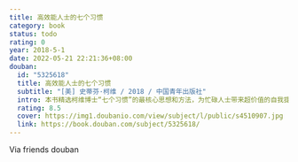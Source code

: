 ```yaml
---
title: 高效能人士的七个习惯
category: book
status: todo
rating: 0
year: 2018-5-1
date: 2022-05-21 22:21:36+08:00
douban:
  id: "5325618"
  title: 高效能人士的七个习惯
  subtitle: "[美] 史蒂芬·柯维 / 2018 / 中国青年出版社"
  intro: 本书精选柯维博士“七个习惯”的最核心思想和方法，为忙碌人士带来超价值的自我提升体验。用最少的时间，参透高效能人士的持续成功之路。
  rating: 8.5
  cover: https://img1.doubanio.com/view/subject/l/public/s4510907.jpg
  link: https://book.douban.com/subject/5325618/
---
```


Via friends douban 
